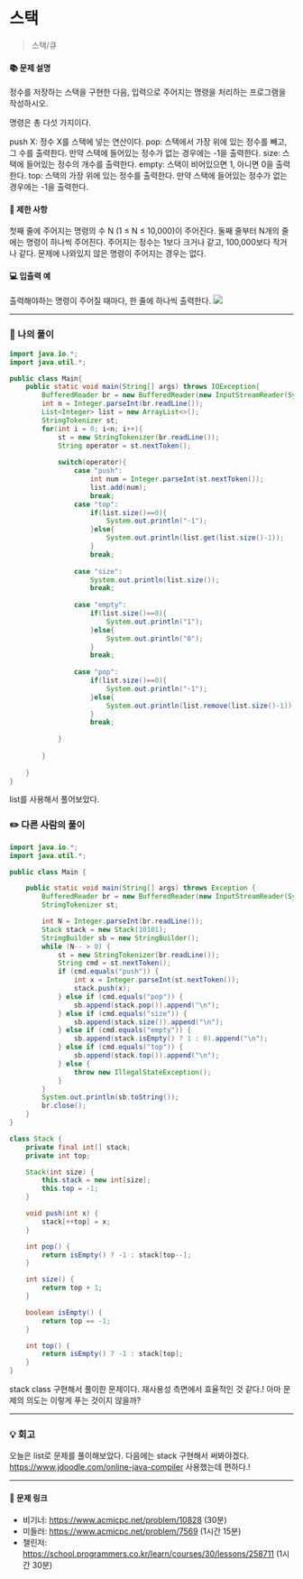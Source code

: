 # 스택
>스택/큐

#### 📚 문제 설명
정수를 저장하는 스택을 구현한 다음, 입력으로 주어지는 명령을 처리하는 프로그램을 작성하시오.

명령은 총 다섯 가지이다.

push X: 정수 X를 스택에 넣는 연산이다.
pop: 스택에서 가장 위에 있는 정수를 빼고, 그 수를 출력한다. 만약 스택에 들어있는 정수가 없는 경우에는 -1을 출력한다.
size: 스택에 들어있는 정수의 개수를 출력한다.
empty: 스택이 비어있으면 1, 아니면 0을 출력한다.
top: 스택의 가장 위에 있는 정수를 출력한다. 만약 스택에 들어있는 정수가 없는 경우에는 -1을 출력한다.


#### 📌 제한 사항 
첫째 줄에 주어지는 명령의 수 N (1 ≤ N ≤ 10,000)이 주어진다. 둘째 줄부터 N개의 줄에는 명령이 하나씩 주어진다. 주어지는 정수는 1보다 크거나 같고, 100,000보다 작거나 같다. 문제에 나와있지 않은 명령이 주어지는 경우는 없다.


#### 💻 입출력 예
출력해야하는 명령이 주어질 때마다, 한 줄에 하나씩 출력한다.
![](https://velog.velcdn.com/images/uunew/post/3733d400-ab08-4270-9068-3214566eaf9d/image.png)






---
### 📝 나의 풀이
```java
import java.io.*;
import java.util.*;

public class Main{
    public static void main(String[] args) throws IOException{
        BufferedReader br = new BufferedReader(new InputStreamReader(System.in));
        int n = Integer.parseInt(br.readLine());
        List<Integer> list = new ArrayList<>();
        StringTokenizer st;
        for(int i = 0; i<n; i++){
            st = new StringTokenizer(br.readLine());            
            String operator = st.nextToken();
            
            switch(operator){
                case "push":
                    int num = Integer.parseInt(st.nextToken());
                    list.add(num);
                    break;
                case "top":
                    if(list.size()==0){
                        System.out.println("-1");
                    }else{
                        System.out.println(list.get(list.size()-1));
                    }
                    break;
                    
                case "size":
                    System.out.println(list.size());
                    break;
                
                case "empty":
                    if(list.size()==0){
                        System.out.println("1");
                    }else{
                        System.out.println("0");
                    }
                    break;
                
                case "pop":
                    if(list.size()==0){
                        System.out.println("-1");
                    }else{
                        System.out.println(list.remove(list.size()-1));
                    }
                    break;
                
            }   
                
        }
        
    }
}
```
list를 사용해서 풀어보았다.


### ✏️ 다른 사람의 풀이
```java
import java.io.*;
import java.util.*;

public class Main {

	public static void main(String[] args) throws Exception {
		BufferedReader br = new BufferedReader(new InputStreamReader(System.in));
		StringTokenizer st;

		int N = Integer.parseInt(br.readLine());
		Stack stack = new Stack(10101);
		StringBuilder sb = new StringBuilder();
		while (N-- > 0) {
			st = new StringTokenizer(br.readLine());
			String cmd = st.nextToken();
			if (cmd.equals("push")) {
				int x = Integer.parseInt(st.nextToken());
				stack.push(x);
			} else if (cmd.equals("pop")) {
				sb.append(stack.pop()).append("\n");
			} else if (cmd.equals("size")) {
				sb.append(stack.size()).append("\n");
			} else if (cmd.equals("empty")) {
				sb.append(stack.isEmpty() ? 1 : 0).append("\n");
			} else if (cmd.equals("top")) {
				sb.append(stack.top()).append("\n");
			} else {
				throw new IllegalStateException();
			}
		}
		System.out.println(sb.toString());
		br.close();
	}
}

class Stack {
	private final int[] stack;
	private int top;

	Stack(int size) {
		this.stack = new int[size];
		this.top = -1;
	}

	void push(int x) {
		stack[++top] = x;
	}

	int pop() {
		return isEmpty() ? -1 : stack[top--];
	}

	int size() {
		return top + 1;
	}

	boolean isEmpty() {
		return top == -1;
	}

	int top() {
		return isEmpty() ? -1 : stack[top];
	}
}
```
stack class 구현해서 풀이한 문제이다. 재사용성 측면에서 효율적인 것 같다.!
아마 문제의 의도는 이렇게 푸는 것이지 않을까?


---
### 💡 회고

오늘은 list로 문제를 풀이해보았다. 다음에는 stack 구현해서 써봐야겠다.
https://www.jdoodle.com/online-java-compiler 사용했는데 편하다.!

---
#### 🔗 문제 링크
- 비기너: https://www.acmicpc.net/problem/10828 (30분)
- 미들러: https://www.acmicpc.net/problem/7569 (1시간 15분)
- 챌린저: https://school.programmers.co.kr/learn/courses/30/lessons/258711 (1시간 30분)
